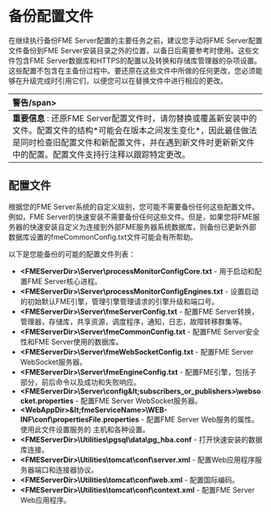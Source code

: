 # 备份配置文件

在继续执行备份FME Server配置的主要任务之前，建议您手动将FME Server配置文件备份到FME Server安装目录之外的位置，以备日后需要参考时使用。这些文件包含FME Server数据库和HTTPS的配置以及转换和存储库管理器的杂项设置。这些配置不包含在主备份过程中。要还原在这些文件中所做的任何更改，您必须能够在升级完成时引用它们，以便您可以在替换文件中进行相应的更改。

|  警告/span&gt; |
| :--- |
|  **重要信息** : 还原FME Server配置文件时，请勿替换或覆盖新安装中的文件。配置文件的结构\*可能会在版本之间发生变化\*，因此最佳做法是同时检查旧配置文件和新配置文件，并在遇到新文件时更新新文件中的配置。配置文件支持行注释以跟踪特定更改。 |

## 配置文件

根据您的FME Server系统的自定义级别，您可能不需要备份任何这些配置文件。例如，FME Server的快速安装不需要备份任何这些文件。但是，如果您将FME服务器的快速安装自定义为连接到外部FME服务器系统数据库，则备份已更新外部数据库设置的fmeCommonConfig.txt文件可能会有所帮助。

以下是您能备份的可能的配置文件列表：

* **&lt;FMEServerDir&gt;\Server\processMonitorConfigCore.txt** - 用于启动和配置FME Server核心进程。
* **&lt;FMEServerDir&gt;\Server\processMonitorConfigEngines.txt** - 设置启动的初始默认FME引擎，管理引擎管理请求的引擎升级和端口号。
* **&lt;FMEServerDir&gt;\Server\fmeServerConfig.txt** -  配置FME Server转换，管理器，存储库，共享资源，调度程序，通知，日志，故障转移群集等。
* **&lt;FMEServerDir&gt;\Server\fmeCommonConfig.txt** -  配置FME Server安全性和FME Server使用的数据库。
* **&lt;FMEServerDir&gt;\Server\fmeWebSocketConfig.txt** - 配置FME Server WebSocket服务器。
* **&lt;FMEServerDir&gt;\Server\fmeEngineConfig.txt** - 配置FME引擎，包括子部分，前后命令以及成功和失败响应。
* **&lt;FMEServerDir&gt;\Server\config\&lt;subscribers\_or\_publishers&gt;\websocket.properties** - 配置FME Server WebSocket服务器。
* **&lt;WebAppDir&gt;\&lt;fmeServiceName&gt;\WEB-INF\conf\propertiesFile.properties** - 配置FME Server Web服务的属性。使用此文件设置服务的   主机和各种设置。
* **&lt;FMEServerDir&gt;\Utilities\pgsql\data\pg\_hba.conf** - 打开快速安装的数据库连接。
* **&lt;FMEServerDir&gt;\Utilities\tomcat\conf\server.xml** - 配置Web应用程序服务器端口和连接器协议。
* **&lt;FMEServerDir&gt;\Utilities\tomcat\conf\web.xml** - 配置国际编码。
* **&lt;FMEServerDir&gt;\Utilities\tomcat\conf\context.xml** - 配置FME Server Web应用程序。

